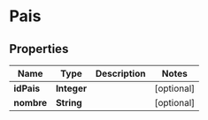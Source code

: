 

# Pais

## Properties

Name | Type | Description | Notes
------------ | ------------- | ------------- | -------------
**idPais** | **Integer** |  |  [optional]
**nombre** | **String** |  |  [optional]




